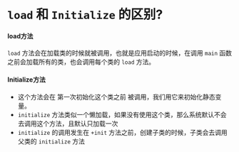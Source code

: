 # `load` 和 `Initialize` 的区别?
#### load方法
`load` 方法会在加载类的时候就被调用，也就是应用启动的时候，在调用 `main` 函数之前会加载所有的类，也会调用每个类的 `load` 方法。
#### Initialize方法
* 这个方法会在 第一次初始化这个类之前 被调用，我们用它来初始化静态变量。
* `initialize` 方法类似一个懒加载，如果没有使用这个类，那么系统默认不会去调用这个方法，且默认只加载一次
* `initialize` 的调用发生在 `+init` 方法之前，创建子类的时候，子类会去调用父类的 `initialize` 方法


